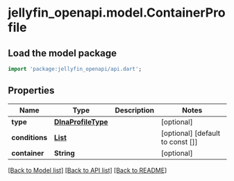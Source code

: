 # jellyfin_openapi.model.ContainerProfile

## Load the model package
```dart
import 'package:jellyfin_openapi/api.dart';
```

## Properties
Name | Type | Description | Notes
------------ | ------------- | ------------- | -------------
**type** | [**DlnaProfileType**](DlnaProfileType.md) |  | [optional] 
**conditions** | [**List<ProfileCondition>**](ProfileCondition.md) |  | [optional] [default to const []]
**container** | **String** |  | [optional] 

[[Back to Model list]](../README.md#documentation-for-models) [[Back to API list]](../README.md#documentation-for-api-endpoints) [[Back to README]](../README.md)


